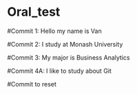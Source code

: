 # Oral_test

#Commit 1: Hello my name is Van

#Commit 2: I study at Monash University

#Commit 3: My major is Business Analytics


#Commit 4A: I like to study about Git

#Commit to reset
